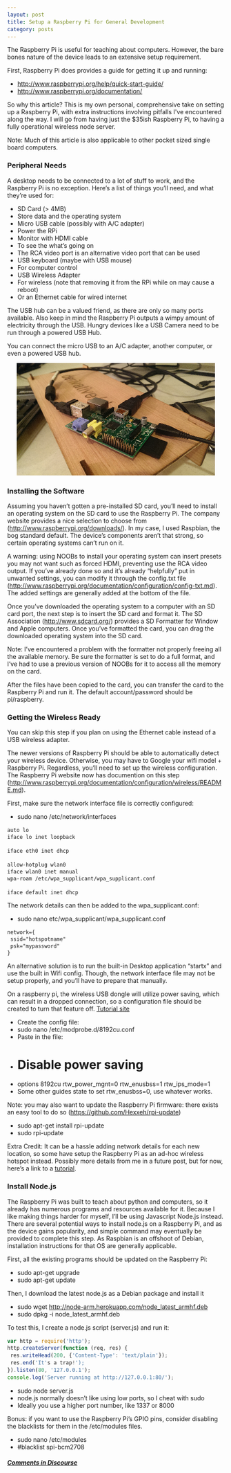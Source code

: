 ```yaml
---
layout: post
title: Setup a Raspberry Pi for General Development
category: posts
---
```


The Raspberry Pi is useful for teaching about computers. However, the bare bones nature of the device leads to an extensive setup requirement.

First, Raspberry Pi does provides a guide for getting it up and running:
* http://www.raspberrypi.org/help/quick-start-guide/
* http://www.raspberrypi.org/documentation/

So why this article? This is my own personal, comprehensive take on setting up a Raspberry Pi, with extra instructions involving pitfalls I've encountered along the way. I will go from having just the $35ish Raspberry Pi, to having a fully operational wireless node server.

Note: Much of this article is also applicable to other pocket sized single board computers.

### Peripheral Needs

A desktop needs to be connected to a lot of stuff to work, and the Raspberry Pi is no exception. Here’s a list of things you’ll need, and what they’re used for:
* SD Card (> 4MB)
 * Store data and the operating system
* Micro USB cable (possibly with A/C adapter)
 * Power the RPi
* Monitor with HDMI cable
 * To see the what’s going on
 * The RCA video port is an alternative video port that can be used
* USB keyboard (maybe with USB mouse)
 * For computer control
* USB Wireless Adapter
 * For wireless (note that removing it from the RPi while on may cause a reboot)
 * Or an Ethernet cable for wired internet

The USB hub can be a valued friend, as there are only so many ports available. Also keep in mind the Raspberry Pi outputs a wimpy amount of electricity through the USB. Hungry devices like a USB Camera need to be run through a powered USB Hub.

You can connect the micro USB to an A/C adapter, another computer, or even a powered USB hub.

<p align="center"><img src="/assets/raspberry-pi-connected.png" /></p>

### Installing the Software

Assuming you haven’t gotten a pre-installed SD card, you’ll need to install an operating system on the SD card to use the Raspberry Pi. The company website provides a nice selection to choose from (http://www.raspberrypi.org/downloads/). In my case, I used Raspbian, the bog standard default. The device’s components aren’t that strong, so certain operating systems can’t run on it.

A warning: using NOOBs to install your operating system can insert presets you may not want such as forced HDMI, preventing use the RCA video output. If you’ve already done so and it’s already “helpfully” put in unwanted settings, you can modify it through the config.txt file (http://www.raspberrypi.org/documentation/configuration/config-txt.md). The added settings are generally added at the bottom of the file.

Once you’ve downloaded the operating system to a computer with an SD card port, the next step is to insert the SD card and format it. The SD Association (http://www.sdcard.org/) provides a SD Formatter for Window and Apple computers. Once you’ve formatted the card, you can drag the downloaded operating system into the SD card.

Note: I’ve encountered a problem with the formatter not properly freeing all the available memory. Be sure the formatter is set to do a full format, and I’ve had to use a previous version of NOOBs for it to access all the memory on the card.

After the files have been copied to the card, you can transfer the card to the Raspberry Pi and run it. The default account/password should be pi/raspberry.

### Getting the Wireless Ready

You can skip this step if you plan on using the Ethernet cable instead of a USB wireless adapter.

The newer versions of Raspberry Pi should be able to automatically detect your wireless device. Otherwise, you may have to Google your wifi model + Raspberry Pi. Regardless, you’ll need to set up the wireless configuration. The Raspberry Pi website now has documention on this step (http://www.raspberrypi.org/documentation/configuration/wireless/README.md). 

First, make sure the network interface file is correctly configured:
* sudo nano /etc/network/interfaces

```
auto lo
iface lo inet loopback

iface eth0 inet dhcp

allow-hotplug wlan0
iface wlan0 inet manual
wpa-roam /etc/wpa_supplicant/wpa_supplicant.conf

iface default inet dhcp
```

The network details can then be added to the wpa_supplicant.conf:
* sudo nano etc/wpa_supplicant/wpa_supplicant.conf

```
network={
 ssid="hotspotname"
 psk="mypassword"
}
```

An alternative solution is to run the built-in Desktop application “startx” and use the built in Wifi config. Though, the network interface file may not be setup properly, and you’ll have to prepare that manually.

On a raspberry pi, the wireless USB dongle will utilize power saving, which can result in a dropped connection, so a configuration file should be created to turn that feature off.
[Tutorial site](https://learn.adafruit.com/adafruits-raspberry-pi-lesson-3-network-setup/test-and-configure#fixing-wifi-dropout-issues)
* Create the config file:
 * sudo nano /etc/modprobe.d/8192cu.conf
* Paste in the file:
 * # Disable power saving
 * options 8192cu rtw_power_mgnt=0 rtw_enusbss=1 rtw_ips_mode=1
* Some other guides state to set rtw_enusbss=0, use whatever works.

Note: you may also want to update the Raspberry Pi firmware: there exists an easy tool to do so (https://github.com/Hexxeh/rpi-update)
* sudo apt-get install rpi-update
* sudo rpi-update

Extra Credit:
It can be a hassle adding network details for each new location, so some have setup the Raspberry Pi as an ad-hoc wireless hotspot instead. Possibly more details from me in a future post, but for now, here’s a link to a [tutorial](http://www.novitiate.co.uk/?p=183).

### Install Node.js

The Raspberry Pi was built to teach about python and computers, so it already has numerous programs and resources available for it. Because I like making things harder for myself, I’ll be using Javascript Node.js instead. There are several potential ways to install node.js on a Raspberry Pi, and as the device gains popularity, and simple command may eventually be provided to complete this step. As Raspbian is an offshoot of Debian, installation instructions for that OS are generally applicable.

First, all the existing programs should be updated on the Raspberry Pi:
* sudo apt-get upgrade
* sudo apt-get update

Then, I download the latest node.js as a Debian package and install it
* sudo wget http://node-arm.herokuapp.com/node_latest_armhf.deb
* sudo dpkg -i node_latest_armhf.deb

To test this, I create a node.js script (server.js) and run it:

```javascript
var http = require('http');
http.createServer(function (req, res) {
 res.writeHead(200, {'Content-Type': 'text/plain'});
 res.end('It's a trap!');
}).listen(80, '127.0.0.1');
console.log('Server running at http://127.0.0.1:80/');
```

* sudo node server.js
 * node.js normally doesn’t like using low ports, so I cheat with sudo
 * Ideally you use a higher port number, like 1337 or 8000

Bonus: if you want to use the Raspberry Pi’s GPIO pins, consider disabling the blacklists for them in the /etc/modules files.
* sudo nano /etc/modules
 * #blacklist spi-bcm2708


##### [Comments in Discourse](http://www.sherecar.org/t/controlling-a-rc-car-with-node-js/113)
